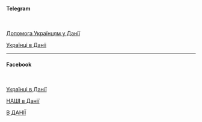 #### Telegram
</br>

[Допомога Українцям у Данії](https://t.me/Denmark_Ukraine)

[Українці в Даніі](https://t.me/UkrainianDenmark)

***
#### Facebook

</br>

[Українці в Данії](https://www.facebook.com/groups/473643156627982/?ref=share)

[НАШІ в Данії](https://www.facebook.com/groups/265614357532839/?ref=share)

[В ДАНІЇ](https://www.facebook.com/groups/VDaniyi/?ref=share)